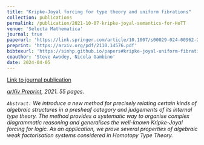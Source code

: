 ```yaml
---
title: "Kripke-Joyal forcing for type theory and uniform fibrations"
collection: publications
permalink: /publication/2021-10-07-kripke-joyal-semantics-for-HoTT
venue: 'Selecta Mathematica'
journal: true
paperurl: 'https://link.springer.com/article/10.1007/s00029-024-00962-2'
preprint: 'https://arxiv.org/pdf/2110.14576.pdf'
bibtexurl: 'https://sinhp.github.io/papers#kripke-joyal-uniform-fibrations'
coauthor: 'Steve Awodey, Nicola Gambino'
date: 2024-04-05
---
```


<!-- &quot;Kripke-Joyal forcing for type theory and uniform fibrations&quot;,  -->
<!-- written with S. Awodey and N.Gambino  -->

<!-- <i>'Selecta Mathematica, Volume 30, No. 7'</i> -->

<!-- excerpt: 'with [Steve Awodey](http://www.contrib.andrew.cmu.edu/~awodey/) and [Nicola Gambino](http://www1.maths.leeds.ac.uk/~pmtng/)' -->

[Link to journal publication](https://link.springer.com/article/10.1007/s00029-024-00962-2)

<i class="fa fa-file-pdf-o" aria-hidden="true"> [arXiv Preprint](https://arxiv.org/pdf/2110.14576.pdf), 2021. 55 pages.

`Abstract:` We introduce a new method for precisely relating certain kinds of algebraic structures in a presheaf category and judgements of its internal type theory. The method provides a systematic way to organise complex diagrammatic reasoning and generalises the well-known Kripke-Joyal forcing for logic. As an application, we prove several properties of algebraic weak factorisation systems considered in Homotopy Type Theory.



